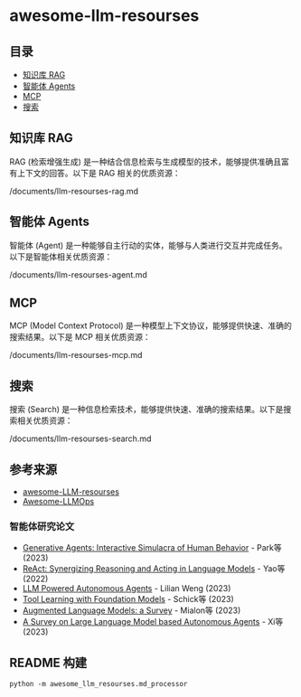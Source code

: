 # awesome-llm-resourses

## 目录

- [知识库 RAG](#知识库-rag)
- [智能体 Agents](#智能体-agents)
- [MCP](#mcp)
- [搜索](#搜索)

## 知识库 RAG

RAG (检索增强生成) 是一种结合信息检索与生成模型的技术，能够提供准确且富有上下文的回答。以下是 RAG 相关的优质资源：

<file>/documents/llm-resourses-rag.md</file>

## 智能体 Agents

智能体 (Agent) 是一种能够自主行动的实体，能够与人类进行交互并完成任务。以下是智能体相关优质资源：

<file>/documents/llm-resourses-agent.md</file>

## MCP

MCP (Model Context Protocol) 是一种模型上下文协议，能够提供快速、准确的搜索结果。以下是 MCP 相关优质资源：

<file>/documents/llm-resourses-mcp.md</file>

## 搜索 

搜索 (Search) 是一种信息检索技术，能够提供快速、准确的搜索结果。以下是搜索相关优质资源：

<file>/documents/llm-resourses-search.md</file>

## 参考来源

- [awesome-LLM-resourses](https://github.com/WangRongsheng/awesome-LLM-resourses)
- [Awesome-LLMOps](https://github.com/tensorchord/Awesome-LLMOps)

### 智能体研究论文

* [Generative Agents: Interactive Simulacra of Human Behavior](https://arxiv.org/abs/2304.03442) - Park等 (2023)
* [ReAct: Synergizing Reasoning and Acting in Language Models](https://arxiv.org/abs/2210.03629) - Yao等 (2022)
* [LLM Powered Autonomous Agents](https://lilianweng.github.io/posts/2023-06-23-agent/) - Lilian Weng (2023)
* [Tool Learning with Foundation Models](https://arxiv.org/abs/2304.08354) - Schick等 (2023)
* [Augmented Language Models: a Survey](https://arxiv.org/abs/2302.07842) - Mialon等 (2023)
* [A Survey on Large Language Model based Autonomous Agents](https://arxiv.org/abs/2308.11432) - Xi等 (2023)

## README 构建

```base
python -m awesome_llm_resourses.md_processor
```
